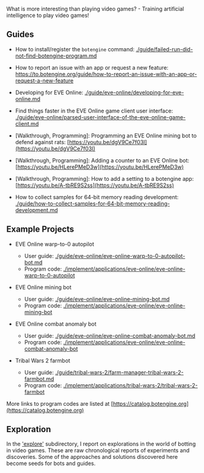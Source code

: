 What is more interesting than playing video games? - Training artificial intelligence to play video games!

## Guides

+ How to install/register the `botengine` command: [./guide/failed-run-did-not-find-botengine-program.md](./guide/failed-run-did-not-find-botengine-program.md)

+ How to report an issue with an app or request a new feature: https://to.botengine.org/guide/how-to-report-an-issue-with-an-app-or-request-a-new-feature

+ Developing for EVE Online: [./guide/eve-online/developing-for-eve-online.md](./guide/eve-online/developing-for-eve-online.md)

+ Find things faster in the EVE Online game client user interface: [./guide/eve-online/parsed-user-interface-of-the-eve-online-game-client.md](./guide/eve-online/parsed-user-interface-of-the-eve-online-game-client.md)

+ [Walkthrough, Programming]: Programming an EVE Online mining bot to defend against rats: [https://youtu.be/dgV9Ce7f03I](https://youtu.be/dgV9Ce7f03I)

+ [Walkthrough, Programming]: Adding a counter to an EVE Online bot: [https://youtu.be/HLerePMeD3w](https://youtu.be/HLerePMeD3w)

+ [Walkthrough, Programming]: How to add a setting to a botengine app: [https://youtu.be/A-tbRE9S2ss](https://youtu.be/A-tbRE9S2ss)

+ How to collect samples for 64-bit memory reading development: [./guide/how-to-collect-samples-for-64-bit-memory-reading-development.md](./guide/how-to-collect-samples-for-64-bit-memory-reading-development.md)

## Example Projects

+ EVE Online warp-to-0 autopilot
  + User guide: [./guide/eve-online/eve-online-warp-to-0-autopilot-bot.md](./guide/eve-online/eve-online-warp-to-0-autopilot-bot.md)
  + Program code: [./implement/applications/eve-online/eve-online-warp-to-0-autopilot](./implement/applications/eve-online/eve-online-warp-to-0-autopilot)

+ EVE Online mining bot
  + User guide: [./guide/eve-online/eve-online-mining-bot.md](./guide/eve-online/eve-online-mining-bot.md)
  + Program code: [./implement/applications/eve-online/eve-online-mining-bot](./implement/applications/eve-online/eve-online-mining-bot)

+ EVE Online combat anomaly bot
  + User guide: [./guide/eve-online/eve-online-combat-anomaly-bot.md](./guide/eve-online/eve-online-combat-anomaly-bot.md)
  + Program code: [./implement/applications/eve-online/eve-online-combat-anomaly-bot](./implement/applications/eve-online/eve-online-combat-anomaly-bot)

+ Tribal Wars 2 farmbot
  + User guide: [./guide/tribal-wars-2/farm-manager-tribal-wars-2-farmbot.md](./guide/tribal-wars-2/farm-manager-tribal-wars-2-farmbot.md)
  + Program code: [./implement/applications/tribal-wars-2/tribal-wars-2-farmbot](./implement/applications/tribal-wars-2/tribal-wars-2-farmbot)


More links to program codes are listed at [https://catalog.botengine.org](https://catalog.botengine.org)

## Exploration

In the ['explore'](./explore) subdirectory, I report on explorations in the world of botting in video games. These are raw chronological reports of experiments and discoveries. Some of the approaches and solutions discovered here become seeds for bots and guides.
